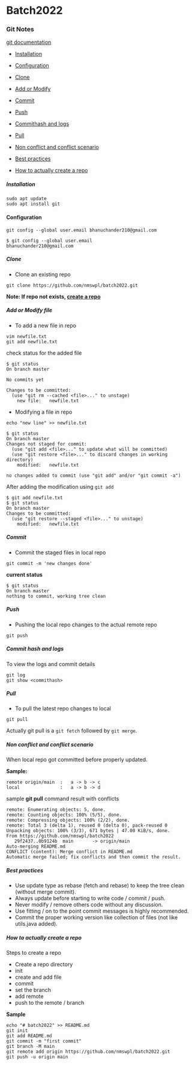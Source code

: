 # Batch2022

### Git Notes

[git documentation](https://git-scm.com/docs)


- [Installation](#installation)
- [Configuration](#configuration)
- [Clone](#clone)
- [Add or Modify](#add-or-modify-file)
- [Commit](#commit)
- [Push](#push)
- [Commithash and logs](#commit-hash-and-logs)

- [Pull](#pull)
- [Non conflict and conflict scenario](#non-conflict-and-conflict-scenario)
- [Best practices](#best-practices)


- [How to actually create a repo](#how-to-actually-create-a-repo)

##### Installation

```
sudo apt update
sudo apt install git
```

#### Configuration

```
git config --global user.email bhanuchander210@gmail.com

$ git config --global user.email
bhanuchander210@gmail.com
```

##### Clone

- Clone an existing repo

```
git clone https://github.com/nmswpl/batch2022.git
```

**Note: If repo not exists, [create a repo](#how-to-actually-create-a-repo)**


##### Add or Modify file

- To add a new file in repo

```
vim newfile.txt
git add newfile.txt
```

check status for the added file

```
$ git status
On branch master

No commits yet

Changes to be committed:
  (use "git rm --cached <file>..." to unstage)
	new file:   newfile.txt
```

- Modifying a file in repo

```
echo "new line" >> newfile.txt
```

```
$ git status
On branch master
Changes not staged for commit:
  (use "git add <file>..." to update what will be committed)
  (use "git restore <file>..." to discard changes in working directory)
	modified:   newfile.txt

no changes added to commit (use "git add" and/or "git commit -a")
```

After adding the modification using `git add`

```
$ git add newfile.txt
$ git status
On branch master
Changes to be committed:
  (use "git restore --staged <file>..." to unstage)
	modified:   newfile.txt
```

##### Commit

- Commit the staged files in local repo

```
git commit -m 'new changes done'
```

**current status**

```
$ git status
On branch master
nothing to commit, working tree clean
```

##### Push

- Pushing the local repo changes to the actual remote repo

```
git push
```


##### Commit hash and logs

To view the logs and commit details
```
git log
git show <commithash>
```

##### Pull

- To pull the latest repo changes to local

```
git pull
```

Actually git pull is a `git fetch` followed by `git merge`.

##### Non conflict and conflict scenario

When local repo got committed before properly updated.

**Sample:**
```
remote origin/main  :   a -> b -> c
local               :   a -> b -> d
```

sample **git pull** command result with conflicts

```
remote: Enumerating objects: 5, done.
remote: Counting objects: 100% (5/5), done.
remote: Compressing objects: 100% (2/2), done.
remote: Total 3 (delta 1), reused 0 (delta 0), pack-reused 0
Unpacking objects: 100% (3/3), 671 bytes | 47.00 KiB/s, done.
From https://github.com/nmswpl/batch2022
   29f2437..0b9124b  main       -> origin/main
Auto-merging README.md
CONFLICT (content): Merge conflict in README.md
Automatic merge failed; fix conflicts and then commit the result.
```


##### Best practices

- Use update type as rebase (fetch and rebase) to keep the tree clean (without merge commit).
- Always update before starting to write code / commit / push.
- Never modify / remove others code without any discussion.
- Use fitting / on to the point commit messages is highly recommended.
- Commit the proper working version like collection of files (not like utils.java added).


##### How to actually create a repo

Steps to create a repo

- Create a repo directory
- init
- create and add file
- commit
- set the branch
- add remote 
- push to the remote / branch

**Sample**
```
echo "# batch2022" >> README.md
git init
git add README.md
git commit -m "first commit"
git branch -M main
git remote add origin https://github.com/nmswpl/batch2022.git
git push -u origin main
```